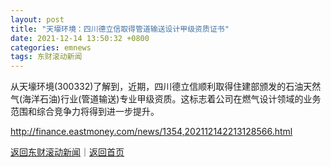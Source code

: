```yaml
---
layout: post
title: "天壕环境：四川德立信取得管道输送设计甲级资质证书"
date: 2021-12-14 13:50:32 +0800
categories: emnews
tags: 东财滚动新闻
---
```


从天壕环境(300332)了解到，近期，四川德立信顺利取得住建部颁发的石油天然气(海洋石油)行业(管道输送)专业甲级资质。这标志着公司在燃气设计领域的业务范围和综合竞争力将得到进一步提升。

<http://finance.eastmoney.com/news/1354,202112142213128566.html>

[返回东财滚动新闻](//finews.withounder.com/emnews/)｜[返回首页](//finews.withounder.com/)